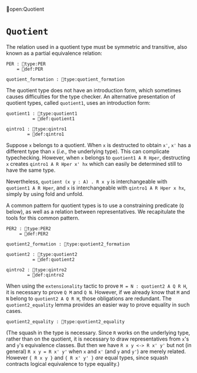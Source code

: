 open:Quotient
# `Quotient`

The relation used in a quotient type must be symmetric and transitive,
also known as a partial equivalence relation:

    PER : type:PER
        = def:PER

    quotient_formation : type:quotient_formation

The quotient type does not have an introduction form, which sometimes
causes difficulties for the type checker.  An alternative presentation
of quotient types, called `quotient1`, uses an introduction form:

    quotient1 : type:quotient1
              = def:quotient1

    qintro1 : type:qintro1
            = def:qintro1

Suppose `x` belongs to a quotient. When `x` is destructed to obtain
`x'`, `x'` has a different type than `x` (*i.e.,* the underlying
type).  This can complicate typechecking.  However, when `x` belongs
to `quotient1 A R Hper`, destructing `x` creates 
`qintro1 A R Hper x' hx` which can easily be determined still to have
the same type.

Nevertheless, `quotient (x y : A) . R x y` is interchangeable with
`quotient1 A R Hper`, and `x` is interchangeable with 
`qintro1 A R Hper x hx`, simply by using fold and unfold.

A common pattern for quotient types is to use a constraining predicate
(`Q` below), as well as a relation between representatives.  We
recapitulate the tools for this common pattern.

    PER2 : type:PER2
         = def:PER2

    quotient2_formation : type:quotient2_formation

    quotient2 : type:quotient2
              = def:quotient2

    qintro2 : type:qintro2
            = def:qintro2

When using the `extensionality` tactic to prove 
`M = N : quotient2 A Q R H`, it is necessary to prove `Q M` and 
`Q N`.  However, if we already know that `M` and `N` belong to 
`quotient2 A Q R H`, those obligations are redundant.  The
`quotient2_equality` lemma provides an easier way to prove equality in
such cases.

    quotient2_equality : type:quotient2_equality

(The squash in the type is necessary.  Since `R` works on the
underlying type, rather than on the quotient, it is necessary to draw
representatives from `x`'s and `y`'s equivalence classes.  But then we
have `R x y <-> R x' y'` but not (in general) `R x y = R x' y'` when
`x` and `x'` (and `y` and `y'`) are merely related.  However 
`{ R x y }` and `{ R x' y' }` *are* equal types, since squash contracts
logical equivalence to type equality.)
